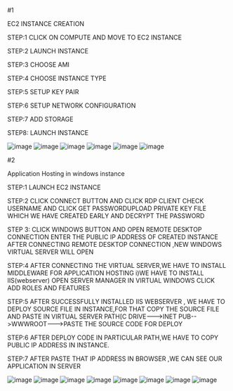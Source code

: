  #1 
 
EC2 INSTANCE CREATION

STEP:1 CLICK ON COMPUTE AND MOVE TO EC2 INSTANCE

STEP:2 LAUNCH INSTANCE

STEP:3 CHOOSE AMI 

STEP:4 CHOOSE INSTANCE TYPE

STEP:5 SETUP KEY PAIR 

STEP:6 SETUP NETWORK CONFIGURATION

STEP:7 ADD STORAGE

STEP8: LAUNCH INSTANCE 

![image](https://github.com/Harikrishna2699/aws-handson/assets/73926065/02204229-e40b-4657-ae7e-c3cd6f1b2535)
![image](https://github.com/Harikrishna2699/aws-handson/assets/73926065/a1fda8f6-b27e-43c1-8034-93d7a9ce7874)
![image](https://github.com/Harikrishna2699/aws-handson/assets/73926065/57b05c66-2714-4dfc-a404-f79e73556281)
![image](https://github.com/Harikrishna2699/aws-handson/assets/73926065/4e62847a-4fe5-429a-b47d-bfb8f56d1f2c)
![image](https://github.com/Harikrishna2699/aws-handson/assets/73926065/4dd5ea68-8d80-4901-84e0-0063b5aa3e84)
![image](https://github.com/Harikrishna2699/aws-handson/assets/73926065/8615b992-84c3-40d6-9a8e-49856f654544)



#2

Application Hosting in windows instance

STEP:1 LAUNCH EC2 INSTANCE

STEP:2 CLICK CONNECT BUTTON AND CLICK RDP CLIENT
 CHECK USERNAME AND CLICK GET PASSWORDUPLOAD PRIVATE KEY FILE WHICH WE HAVE CREATED EARLY AND DECRYPT THE PASSWORD

STEP 3: CLICK WINDOWS BUTTON AND OPEN REMOTE DESKTOP CONNECTION
ENTER THE PUBLIC IP ADDRESS OF CREATED INSTANCE
AFTER CONNECTING REMOTE DESKTOP CONNECTION ,NEW WINDOWS VIRTUAL SERVER WILL OPEN

STEP:4
AFTER CONNECTING THE VIRTUAL SERVER,WE HAVE TO INSTALL MIDDLEWARE FOR APPLICATION HOSTING
i)WE HAVE TO INSTALL IIS(webserver)
OPEN SERVER MANAGER IN VIRTUAL WINDOWS
CLICK ADD ROLES AND FEATURES

STEP:5
AFTER SUCCESSFULLY INSTALLED IIS WEBSERVER , WE HAVE TO DEPLOY SOURCE FILE IN INSTANCE,FOR THAT
COPY THE SOURCE FILE AND PASTE IN VIRTUAL SERVER 
PATH[C DRIVE--->INET PUB-->WWWROOT--->PASTE THE SOURCE CODE FOR DEPLOY

STEP:6
AFTER DEPLOY CODE IN PARTICULAR PATH,WE HAVE TO COPY PUBLIC IP ADDRESS IN INSTANCE.

STEP:7 AFTER PASTE THAT IP ADDRESS IN BROWSER ,WE CAN SEE OUR APPLICATION IN SERVER

![image](https://github.com/Harikrishna2699/aws-handson/assets/73926065/49711fc1-05a3-442e-850e-136f8d191a41)
![image](https://github.com/Harikrishna2699/aws-handson/assets/73926065/7452a6dc-bcdc-4c23-8bed-baf29e49f930)
![image](https://github.com/Harikrishna2699/aws-handson/assets/73926065/beb2895d-e795-46d2-8e97-5b414042ec9b)
![image](https://github.com/Harikrishna2699/aws-handson/assets/73926065/6607e73d-92a8-4fa0-a2ed-d990f8ad1b41)
![image](https://github.com/Harikrishna2699/aws-handson/assets/73926065/10a6e05d-4b93-49d9-a237-7bf7e368075a)
![image](https://github.com/Harikrishna2699/aws-handson/assets/73926065/40ff2348-4170-48d5-aa25-b13203728c65)
![image](https://github.com/Harikrishna2699/aws-handson/assets/73926065/be571749-050d-4500-865a-62728a45e608)
![image](https://github.com/Harikrishna2699/aws-handson/assets/73926065/b67aac88-b041-4066-aeca-0fc1fcaf58b9)









